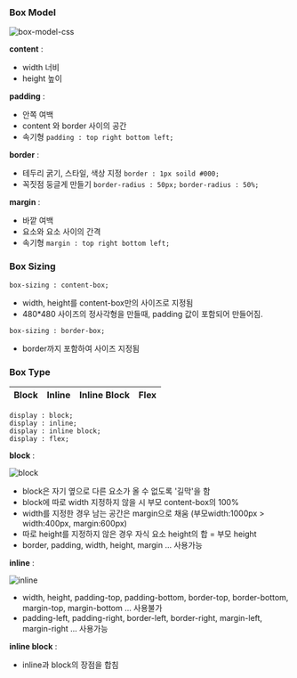 ### Box Model

![box-model-css](https://user-images.githubusercontent.com/76121929/104314642-12a2be00-551d-11eb-82ff-1733a1ad7cd1.png)

**content** :

- width 너비
- height 높이

**padding** :

- 안쪽 여백
- content 와 border 사이의 공간
- 속기형
  `padding : top right bottom left;`

**border** :

- 테두리 굵기, 스타일, 색상 지정
  `border : 1px soild #000;`
- 꼭짓점 둥글게 만들기
  `border-radius : 50px;`
  `border-radius : 50%;`

**margin** :

- 바깥 여백
- 요소와 요소 사이의 간격
- 속기형
  `margin : top right bottom left;`

### Box Sizing

`box-sizing : content-box;`

- width, height를 content-box만의 사이즈로 지정됨
- 480\*480 사이즈의 정사각형을 만들때, padding 값이 포함되어 만들어짐.

`box-sizing : border-box;`

- border까지 포함하여 사이즈 지정됨

### Box Type

| Block | Inline | Inline Block | Flex |
| ----- | ------ | ------------ | ---- |

```
display : block;
display : inline;
display : inline block;
display : flex;
```

**block** :

![block](https://user-images.githubusercontent.com/76121929/104319226-eccce780-5523-11eb-947b-5ab60eedfa2f.JPG)

- block은 자기 옆으로 다른 요소가 올 수 없도록 '길막'을 함
- block에 따로 width 지정하지 않을 시 부모 content-box의 100%
- width를 지정한 경우 남는 공간은 margin으로 채움 (부모width:1000px > width:400px, margin:600px)
- 따로 height를 지정하지 않은 경우 자식 요소 height의 합 = 부모 height
- border, padding, width, height, margin … 사용가능

**inline** :

![inline](https://user-images.githubusercontent.com/76121929/104319234-ee96ab00-5523-11eb-9abe-42e9d0776d67.JPG)

- width, height, padding-top, padding-bottom, border-top, border-bottom, margin-top, margin-bottom … 사용불가
- padding-left, padding-right, border-left, border-right, margin-left, margin-right … 사용가능

**inline block** :

- inline과 block의 장점을 합침
